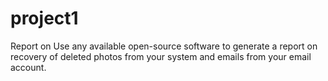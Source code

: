 # project1
Report on Use any available open-source software to generate a report on recovery of deleted photos from your system and emails from your email account.
